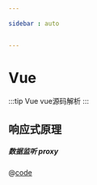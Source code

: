 ```yaml
--- 
 
sidebar : auto


---
```



# Vue

:::tip Vue 
vue源码解析
:::


## 响应式原理


##### 数据监听 proxy
@[code](./code/proxy.js)

